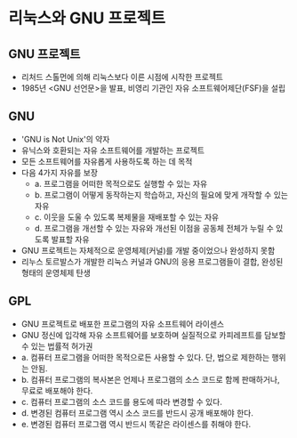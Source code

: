 # 리눅스와 GNU 프로젝트

## GNU 프로젝트

- 리처드 스톨먼에 의해 리눅스보다 이른 시점에 시작한 프로젝트
- 1985년 <GNU 선언문>을 발표, 비영리 기관인 자유 소프트웨어제단(FSF)을 설립

## GNU

- 'GNU is Not Unix'의 약자
- 유닉스와 호환되는 자유 소프트웨어를 개발하는 프로젝트
- 모든 소프트웨어를 자유롭게 사용하도록 하는 데 목적
- 다음 4가지 자유를 보장
  - a. 프로그램을 어떠한 목적으로도 실행할 수 있는 자유
  - b. 프로그램이 어떻게 동작하는지 학습하고, 자신의 필요에 맞게 개작할 수 있는 자유
  - c. 이웃을 도울 수 있도록 복제물을 재배포할 수 있는 자유
  - d. 프로그램을 개선할 수 있는 자유와 개선된 이점을 공동체 전체가 누릴 수 있도록 발표할 자유
- GNU 프로젝트는 자체적으로 운영체제(커널)를 개발 중이었으나 완성하지 못함
- 리누스 토르발스가 개발한 리눅스 커널과 GNU의 응용 프로그램들이 결합, 완성된 형태의 운영체제 탄생

## GPL

- GNU 프로젝트로 배포한 프로그램의 자유 소프트웨어 라이센스
- GNU 정신에 입각해 자유 소프트웨어를 보호하며 실질적으로 카피레프트를 담보할 수 있는 법률적 허가권
- a. 컴퓨터 프로그램을 어떠한 목적으로든 사용할 수 있다. 단, 법으로 제한하는 행위는 안됨.
- b. 컴퓨터 프로그램의 복사본은 언제나 프로그램의 소스 코드로 함께 판매하거나, 무료로 배포해야 한다.
- c. 컴퓨터 프로그램의 소스 코드를 용도에 따라 변경할 수 있다.
- d. 변경된 컴퓨터 프로그램 역시 소스 코드를 반드시 공개 배포해야 한다.
- e. 변경된 컴퓨터 프로그램 역시 반드시 똑같은 라이센스를 취해야 한다.
